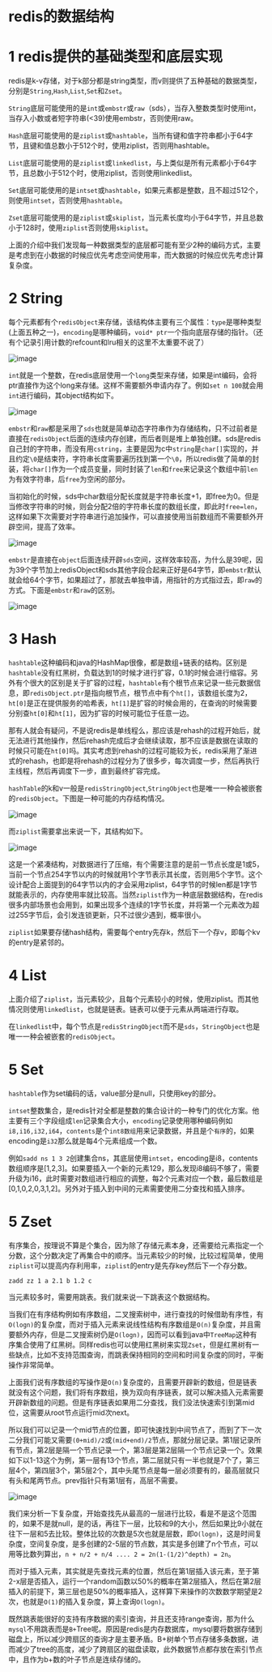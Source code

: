 # redis的数据结构
# 1 redis提供的基础类型和底层实现
redis是k-v存储，对于k部分都是string类型，而v则提供了五种基础的数据类型，分别是`String`,`Hash`,`List`,`Set`和`Zset`。

`String`底层可能使用的是`int`或`embstr`或`raw`（sds），当存入整数类型时使用int，当存入小数或者短字符串(<39)使用embstr，否则使用raw。

`Hash`底层可能使用的是`ziplist`或`hashtable`，当所有键和值字符串都小于64字节，且键和值总数小于512个时，使用ziplist，否则用hashtable。

`List`底层可能使用的是`ziplist`或`linkedlist`，与上类似是所有元素都小于64字节，且总数小于512个时，使用ziplist，否则使用linkedlist。

`Set`底层可能使用的是`intset`或`hashtable`，如果元素都是整数，且不超过512个，则使用`intset`，否则使用`hashtable`。

`Zset`底层可能使用的是`ziplist`或`skiplist`，当元素长度均小于64字节，并且总数小于128时，使用`ziplist`否则使用`skiplist`。

上面的介绍中我们发现每一种数据类型的底层都可能有至少2种的编码方式，主要是考虑到在小数据的时候应优先考虑空间使用率，而大数据的时候应优先考虑计算复杂度。

# 2 String
每个元素都有个`redisObject`来存储，该结构体主要有三个属性：`type`是哪种类型(上面五种之一)，`encoding`是哪种编码，`void* ptr`一个指向底层存储的指针。（还有个记录引用计数的refcount和lru相关的这里不太重要不说了）

![image](https://i.imgur.com/9Z2JBEv.png)

`int`就是一个整数，在redis底层使用一个`long`类型来存储，如果是int编码，会将ptr直接作为这个long来存储。这样不需要额外申请内存了。例如`set n 100`就会用`int`进行编码，其object结构如下。

![image](https://i.imgur.com/tea7E43.png)

`embstr`和`raw`都是采用了`sds`也就是简单动态字符串作为存储结构，只不过前者是直接在`redisObject`后面的连续内存创建，而后者则是堆上单独创建。sds是redis自己封的字符串，而没有用`cstring`，主要是因为c中`string`是`char[]`实现的，并且约定`\0`是结束符，字符串长度需要遍历找到第一个`\0`，所以redis做了简单的封装，将`char[]`作为一个成员变量，同时封装了`len`和`free`来记录这个数组中前`len`为有效字符串，后`free`为空闲的部分。

当初始化的时候，sds中char数组分配长度就是字符串长度+1，即free为0。但是当修改字符串的时候，则会分配2倍的字符串长度的数组长度，即此时`free=len`，这样如果下次需要对字符串进行追加操作，可以直接使用当前数组而不需要额外开辟空间，提高了效率。

![image](https://i.imgur.com/wQIZJos.png)

`embstr`是直接在`object`后面连续开辟`sds`空间，这样效率较高，为什么是39呢，因为39个字节加上redisObject和sds其他字段合起来正好是64字节，即`embstr`默认就会给64个字节，如果超过了，那就去单独申请，用指针的方式指过去，即`raw`的方式。下面是`embstr`和`raw`的区别。

![image](https://i.imgur.com/TaQw4oA.png)

# 3 Hash
`hashtable`这种编码和java的HashMap很像，都是数组+链表的结构。区别是`hashtable`没有红黑树，负载达到1的时候才进行扩容，0.1的时候会进行缩容。另外有个很大的区别是关于扩容的过程，`hashtable`有个根节点来记录一些元数据信息，即`redisObject.ptr`是指向根节点，根节点中有个`ht[]`，该数组长度为2，`ht[0]`是正在提供服务的哈希表，`ht[1]`是扩容的时候会用的，在查询的时候需要分别查`ht[0]`和`ht[1]`，因为扩容的时候可能位于任意一边。

那有人就会有疑问，不是说redis是单线程么，那应该是rehash的过程开始后，就无法进行其他操作，然后rehash完成后才会继续读取，那不应该是数据在读取的时候只可能在`ht[0]`吗。其实考虑到rehash的过程可能较为长，redis采用了渐进式的rehash，也即是将rehash的过程分为了很多步，每次调度一步，然后再执行主线程，然后再调度下一步，直到最终扩容完成。

`hashTable`的k和v一般是`redisStringObject`,`StringObject`也是唯一一种会被嵌套的`redisObject`。下图是一种可能的内存结构情况。

![image](https://i.imgur.com/EXRYHZ5.png)

而`ziplist`需要拿出来说一下，其结构如下。

![image](https://i.imgur.com/TuyVjbU.png)

这是一个紧凑结构，对数据进行了压缩，有个需要注意的是前一节点长度是1或5，当前一个节点254字节以内的时候就用1个字节表示其长度，否则用5个字节。这个设计配合上面提到的64字节以内的才会采用ziplist，64字节的时候len都是1字节就能表示的，内存使用率就比较高。当然`ziplist`作为一种底层数据结构，在redis很多内部场景也会用到，如果出现多个连续的1字节长度，并将第一个元素改为超过255字节后，会引发连锁更新，只不过很少遇到，概率很小。

`ziplist`如果要存储hash结构，需要每个entry先存k，然后下一个存v，即每个kv的entry是紧邻的。

# 4 List
上面介绍了`ziplist`，当元素较少，且每个元素较小的时候，使用ziplist。而其他情况则使用`linkedlist`，也就是链表。链表可以便于元素从两端进行存取。

在`linkedlist`中，每个节点是`redisStringObject`而不是`sds`，`StringObject`也是唯一一种会被嵌套的`redisObject`。
# 5 Set
`hashtable`作为set编码的话，value部分是null，只使用key的部分。

`intset`整数集合，是redis针对全都是整数的集合设计的一种专门的优化方案。他主要有三个字段组成`len`记录集合大小，`encoding`记录使用哪种编码例如`i8,i16,i32,i64`，`contents`是个`int8数组`用来记录数据，并且是个`有序`的，如果encoding是`i32`那么就是每4个元素组成一个数。

例如`sadd ns 1 3 2`创建集合ns，其底层使用`intset`，encoding是i8，contents数组顺序是[1,2,3]。如果要插入一个新的元素129，那么发现i8编码不够了，需要升级为i16，此时需要对数组进行相应的调整，每2个元素对应一个数，最后数组是[0,1,0,2,0,3,1,2]。另外对于插入到中间的元素需要使用二分查找和插入排序。
# 5 Zset
有序集合，按理说不算是个集合，因为除了存储元素本身，还需要给元素指定一个分数，这个分数决定了再集合中的顺序。当元素较少的时候，比较过程简单，使用`ziplist`可以提高内存利用率，`ziplist`的entry是先存key然后下一个存分数。
```
zadd zz 1 a 2.1 b 1.2 c
```
当元素较多时，需要用跳表。我们就来说一下跳表这个数据结构。

当我们在有序结构例如有序数组，二叉搜索树中，进行查找的时候借助有序性，有`O(logn)`的复杂度，而对于插入元素来说线性结构有序数组是`O(n)`复杂度，并且需要额外内存，但是二叉搜索树仍是`O(logn)`，因而可以看到java中`TreeMap`这种有序集合使用了红黑树。同样redis也可以使用红黑树来实现`Zset`，但是红黑树有一些缺点，比如不支持范围查询，而跳表保持相同的空间和时间复杂度的同时，平衡操作非常简单。

上面我们说有序数组的写操作是`O(n)`复杂度的，且需要开辟新的数组，但是链表就没有这个问题，我们将有序数组，换为双向有序链表，就可以解决插入元素需要开辟新数组的问题。但是有序链表如果用二分查找，我们没法快速索引到第mid位，这需要从root节点运行mid次next。

所以我们可以记录一个mid节点的位置，即可快速找到中间节点了，而到了下一次二分我们可能又需要`(0+mid)/2`或`(mid+end)/2`节点，那就分层记录。第1层记录所有节点，第2层是隔一个节点记录一个，第3层是第2层隔一个节点记录一个。效果如下以1-13这个为例，第一层有13个节点，第二层就只有一半也就是7个了，第三层4个，第四层3个，第5层2个，其中头尾节点是每一层必须要有的，最高层就只有头和尾两节点。prev指针只有第1层有，高层不需要。

![image](https://i.imgur.com/rjo3RbF.png)

我们来分析一下复杂度，开始查找先从最高的一层进行比较，看是不是这个范围的，如果不是就null，是的话，再往下一层，比较和9的大小，然后如果比9小就在往下一层和5去比较。整体比较的次数是5次也就是层数，即`O(logn)`，这是时间复杂度，空间复杂度，是多创建的2-5层的节点数，其实是多创建了n个节点，可以用等比数列算出，`n + n/2 + n/4 .... 2 = 2n(1-(1/2)^depth) = 2n`。

而对于插入元素，其实就是先查找元素的位置，然后在第1层插入该元素，至于第2-x层是否插入，运行一个random函数以50%的概率在第2层插入，然后在第2层插入的前提下，第三层也是50%的概率插入，这样算下来操作的次数数学期望是2次，也就是`O(1)`的插入复杂度，算上查询`O(logn)`。

既然跳表能很好的支持有序数据的索引查询，并且还支持range查询，那为什么`mysql`不用跳表而是`B+`Tree呢。原因是redis是内存数据库，mysql要将数据存储到磁盘上，所以减少跨扇区的查询才是主要矛盾。B+树单个节点存储多条数据，进而减少了tree的高度，减少了跨扇区的磁盘读取，此外数据节点都存放在索引节点中，且作为b+数的叶子节点是连续存储的。





